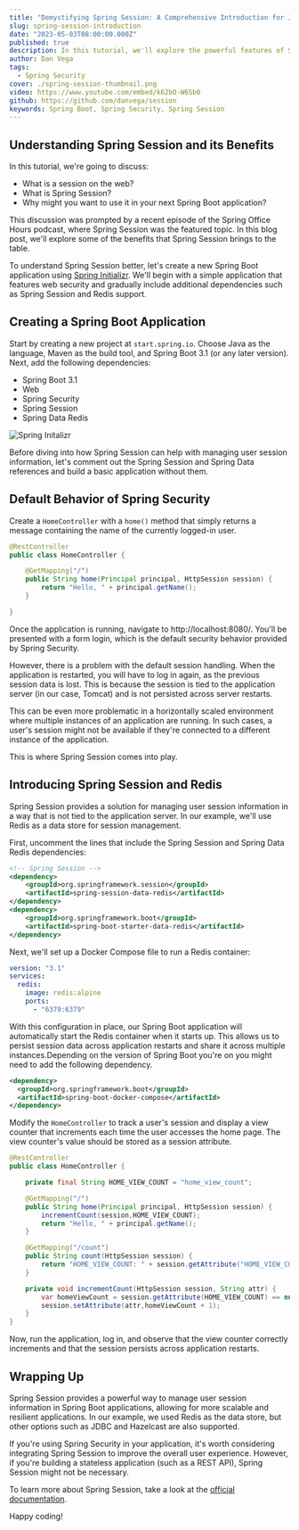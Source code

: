 ```yaml
---
title: "Demystifying Spring Session: A Comprehensive Introduction for Java Developers!"
slug: spring-session-introduction
date: "2023-05-03T08:00:00.000Z"
published: true
description: In this tutorial, we'll explore the powerful features of Spring Session and learn how to effectively manage user sessions in your Java web applications.
author: Dan Vega
tags:
  - Spring Security
cover: ./spring-session-thumbnail.png
video: https://www.youtube.com/embed/k62bO-W6Sb0
github: https://github.com/danvega/session
keywords: Spring Boot, Spring Security, Spring Session
---
```


## Understanding Spring Session and its Benefits

In this tutorial, we're going to discuss:

- What is a session on the web?
- What is Spring Session?
- Why might you want to use it in your next Spring Boot application?

This discussion was prompted by a recent episode of the Spring Office Hours podcast, where Spring Session was the featured topic. In this blog post, we'll explore some of the benefits that Spring Session brings to the table.

To understand Spring Session better, let's create a new Spring Boot application using [Spring Initializr](https://start.spring.io). We'll begin with a simple application that features web security and gradually include additional dependencies such as Spring Session and Redis support.

## Creating a Spring Boot Application

Start by creating a new project at `start.spring.io`. Choose Java as the language, Maven as the build tool, and Spring Boot 3.1 (or any later version). Next, add the following dependencies:

- Spring Boot 3.1
- Web
- Spring Security
- Spring Session
- Spring Data Redis

![Spring Initalizr](/images/blog/2023/05/03/start-spring-io.png)

Before diving into how Spring Session can help with managing user session information, let's comment out the Spring Session and Spring Data references and build a basic application without them.

## Default Behavior of Spring Security

Create a `HomeController` with a `home()` method that simply returns a message containing the name of the currently logged-in user.

```java
@RestController
public class HomeController {

    @GetMapping("/")
    public String home(Principal principal, HttpSession session) {
        return "Hello, " + principal.getName();
    }

}
```

Once the application is running, navigate to http://localhost:8080/. You'll be presented with a form login, which is the default security behavior provided by Spring Security.

However, there is a problem with the default session handling. When the application is restarted, you will have to log in again, as the previous session data is lost. This is because the session is tied to the application server (in our case, Tomcat) and is not persisted across server restarts.

This can be even more problematic in a horizontally scaled environment where multiple instances of an application are running. In such cases, a user's session might not be available if they're connected to a different instance of the application.

This is where Spring Session comes into play.

## Introducing Spring Session and Redis

Spring Session provides a solution for managing user session information in a way that is not tied to the application server. In our example, we'll use Redis as a data store for session management.

First, uncomment the lines that include the Spring Session and Spring Data Redis dependencies:

```xml
<!-- Spring Session -->
<dependency>
    <groupId>org.springframework.session</groupId>
    <artifactId>spring-session-data-redis</artifactId>
</dependency>
<dependency>
    <groupId>org.springframework.boot</groupId>
    <artifactId>spring-boot-starter-data-redis</artifactId>
</dependency>

```

Next, we'll set up a Docker Compose file to run a Redis container:

```yaml
version: "3.1"
services:
  redis:
    image: redis:alpine
    ports:
      - "6379:6379"
```

With this configuration in place, our Spring Boot application will automatically start the Redis container when it starts up. This allows us to persist session data across application restarts and share it across multiple instances.Depending on the version of Spring Boot you're on you might need to add the following dependency.

```xml
<dependency>
  <groupId>org.springframework.boot</groupId>
  <artifactId>spring-boot-docker-compose</artifactId>
</dependency>
```

Modify the `HomeController` to track a user's session and display a view counter that increments each time the user accesses the home page. The view counter's value should be stored as a session attribute.

```java
@RestController
public class HomeController {

    private final String HOME_VIEW_COUNT = "home_view_count";

    @GetMapping("/")
    public String home(Principal principal, HttpSession session) {
        incrementCount(session,HOME_VIEW_COUNT);
        return "Hello, " + principal.getName();
    }

    @GetMapping("/count")
    public String count(HttpSession session) {
        return "HOME_VIEW_COUNT: " + session.getAttribute("HOME_VIEW_COUNT");
    }

    private void incrementCount(HttpSession session, String attr) {
        var homeViewCount = session.getAttribute(HOME_VIEW_COUNT) == null ? 0 : (Integer) session.getAttribute(HOME_VIEW_COUNT);
        session.setAttribute(attr,homeViewCount + 1);
    }
}
```

Now, run the application, log in, and observe that the view counter correctly increments and that the session persists across application restarts.

## Wrapping Up

Spring Session provides a powerful way to manage user session information in Spring Boot applications, allowing for more scalable and resilient applications. In our example, we used Redis as the data store, but other options such as JDBC and Hazelcast are also supported.

If you're using Spring Security in your application, it's worth considering integrating Spring Session to improve the overall user experience. However, if you're building a stateless application (such as a REST API), Spring Session might not be necessary.

To learn more about Spring Session, take a look at the [official documentation](https://docs.spring.io/spring-session/docs/current/reference/html5/).

Happy coding!

